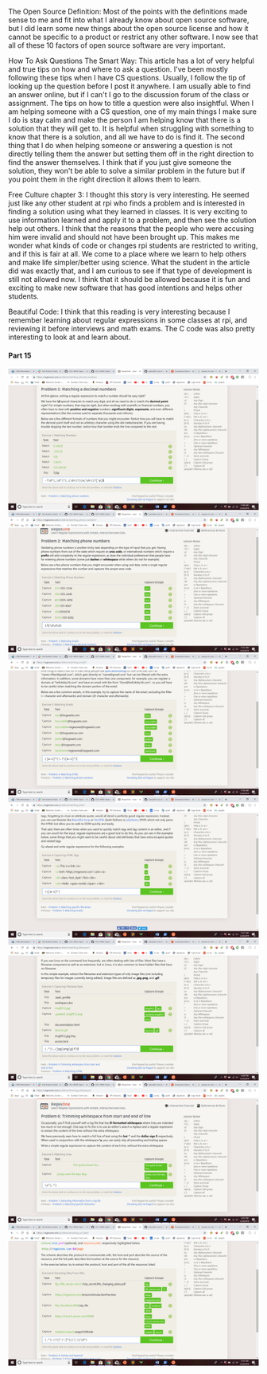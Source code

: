 The Open Source Definition: Most of the points with the definitions made sense to me and fit into what I already know about open source 
software, but I did learn some new things about the open source license and how it cannot be specific to a product or restrict any other
software. I now see that all of these 10 factors of open source software are very important.

How To Ask Questions The Smart Way: This article has a lot of very helpful and true tips on how and where to ask a question. I've been 
mostly following these tips when I have CS questions. Usually, I follow the tip of looking up the question before I post it anywhere. I 
am usually able to find an answer online, but if I can't I go to the discussion forum of the class or assignment. The tips on how to title 
a question were also insightful. When I am helping someone with a CS question, one of my main things I make sure I do is stay calm and 
make the person I am helping know that there is a solution that they will get to. It is helpful when struggling with something to know 
that there is a solution, and all we have to do is find it. The second thing that I do when helping someone or answering a question is not
directly telling them the answer but setting them off in the right direction to find the answer themselves. I think that if you just give 
someone the solution, they won't be able to solve a similar problem in the future but if you point them in the right direction it allows 
them to learn. 

Free Culture chapter 3: I thought this story is very interesting. He seemed just like any other student at rpi who finds a problem and is 
interested in finding a solution using what they learned in classes. It is very exciting to use information learned and apply it to a 
problem, and then see the solution help out others. I think that the reasons that the people who were accusing him were invalid and should
not have been brought up. This makes me wonder what kinds of code or changes rpi students are restricted to writing, and if this is fair at 
all. We come to a place where we learn to help others and make life simpler/better using science. What the student in the article did was
exactly that, and I am curious to see if that type of development is still not allowed now. I think that it should be allowed because 
it is fun and exciting to make new software that has good intentions and helps other students. 

Beautiful Code: I think that this reading is very interesting because I remember learning about regular expressions in some classes at
rpi, and reviewing it before interviews and math exams. The C code was also pretty interesting to look at and learn about.

#### Part 15

![](https://github.com/ecampi/Labs/blob/master/Lab1/Screenshot%20(49).png)
![](https://github.com/ecampi/Labs/blob/master/Lab1/Screenshot%20(50).png)
![](https://github.com/ecampi/Labs/blob/master/Lab1/Screenshot%20(51).png)
![](https://github.com/ecampi/Labs/blob/master/Lab1/Screenshot%20(52).png)
![](https://github.com/ecampi/Labs/blob/master/Lab1/Screenshot%20(53).png)
![](https://github.com/ecampi/Labs/blob/master/Lab1/Screenshot%20(54).png)
![](https://github.com/ecampi/Labs/blob/master/Lab1/Screenshot%20(55).png)
